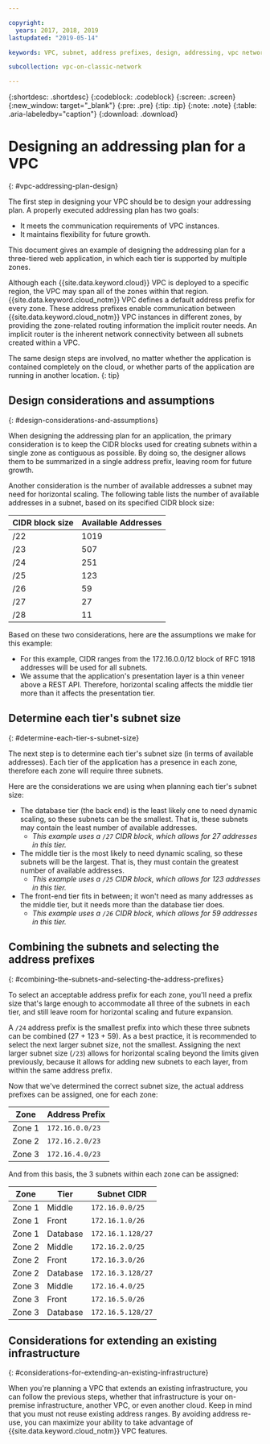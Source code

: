 ```yaml
---

copyright:
  years: 2017, 2018, 2019
lastupdated: "2019-05-14"

keywords: VPC, subnet, address prefixes, design, addressing, vpc network

subcollection: vpc-on-classic-network

---
```


{:shortdesc: .shortdesc}
{:codeblock: .codeblock}
{:screen: .screen}
{:new_window: target="_blank"}
{:pre: .pre}
{:tip: .tip}
{:note: .note}
{:table: .aria-labeledby="caption"}
{:download: .download}


# Designing an addressing plan for a VPC
{: #vpc-addressing-plan-design}

The first step in designing your VPC should be to design your addressing plan. A properly executed addressing plan has two goals:

* It meets the communication requirements of VPC instances.
* It maintains flexibility for future growth.

This document gives an example of designing the addressing plan for a three-tiered web application, in which each tier is supported by multiple zones.

Although each {{site.data.keyword.cloud}} VPC is deployed to a specific region, the VPC may span all of the zones within that region. {{site.data.keyword.cloud_notm}} VPC defines a default address prefix for every zone. These address prefixes enable communication between {{site.data.keyword.cloud_notm}} VPC instances in different zones, by providing the zone-related routing information the implicit router needs. An implicit router is the inherent network connectivity between all subnets created within a VPC.

The same design steps are involved, no matter whether the application is contained completely on the cloud, or whether parts of the application are running in another location.
{: tip}

## Design considerations and assumptions
{: #design-considerations-and-assumptions}

When designing the addressing plan for an application, the primary consideration is to keep the CIDR blocks used for creating subnets within a single zone as contiguous as possible. By doing so, the designer allows them to be summarized in a single address prefix, leaving room for future growth.

Another consideration is the number of available addresses a subnet may need for horizontal scaling. The following table lists the number of available addresses in a subnet, based on its specified CIDR block size:

| CIDR block size | Available Addresses |
| --------------- | ------------------- |
|      /22        |        1019         |
|      /23        |         507         |
|      /24        |         251         |
|      /25        |         123         |
|      /26        |          59         |
|      /27        |          27         |
|      /28        |          11         |

Based on these two considerations, here are the assumptions we make for this example:

* For this example, CIDR ranges from the 172.16.0.0/12 block of RFC 1918 addresses will be used for all subnets.
* We assume that the application's presentation layer is a thin veneer above a REST API. Therefore, horizontal scaling affects the middle tier more than it affects the presentation tier.

## Determine each tier's subnet size
{: #determine-each-tier-s-subnet-size}

The next step is to determine each tier's subnet size (in terms of available addresses). Each tier of the application has a presence in each zone, therefore each zone will require three subnets.

Here are the considerations we are using when planning each tier's subnet size:

* The database tier (the back end) is the least likely one to need dynamic scaling, so these subnets can be the smallest. That is, these subnets may contain the least number of available addresses.
    * _This example uses a `/27` CIDR block, which allows for 27 addresses in this tier._
* The middle tier is the most likely to need dynamic scaling, so these subnets will be the largest. That is, they must contain the greatest number of available addresses.
    * _This example uses a `/25` CIDR block, which allows for 123 addresses in this tier._
* The front-end tier fits in between; it won't need as many addresses as the middle tier, but it needs more than the database tier does.
    * _This example uses a `/26` CIDR block, which allows for 59 addresses in this tier._

## Combining the subnets and selecting the address prefixes
{: #combining-the-subnets-and-selecting-the-address-prefixes}

To select an acceptable address prefix for each zone, you'll need a prefix size that's large enough to accommodate all three of the subnets in each tier, and still leave room for horizontal scaling and future expansion.

A `/24` address prefix is the smallest prefix into which these three subnets can be combined (27 + 123 + 59). As a best practice, it is recommended to select the next larger subnet size, not the smallest. Assigning the next larger subnet size (`/23`) allows for horizontal scaling beyond the limits given previously, because it allows for adding new subnets to each layer, from within the same address prefix.

Now that we've determined the correct subnet size, the actual address prefixes can be assigned, one for each zone:

|  Zone  | Address Prefix  |
| ------ | --------------- |
| Zone 1 | `172.16.0.0/23` |
| Zone 2 | `172.16.2.0/23` |
| Zone 3 | `172.16.4.0/23` |

And from this basis, the 3 subnets within each zone can be assigned:

|  Zone  |   Tier   |    Subnet CIDR    |
| ------ | -------- | ----------------- |
| Zone 1 |  Middle  |  `172.16.0.0/25`  |
| Zone 1 |  Front   |  `172.16.1.0/26`  |
| Zone 1 | Database | `172.16.1.128/27` |
| Zone 2 |  Middle  |  `172.16.2.0/25`  |
| Zone 2 |  Front   |  `172.16.3.0/26`  |
| Zone 2 | Database | `172.16.3.128/27` |
| Zone 3 |  Middle  |  `172.16.4.0/25`  |
| Zone 3 |  Front   |  `172.16.5.0/26`  |
| Zone 3 | Database | `172.16.5.128/27` |

## Considerations for extending an existing infrastructure
{: #considerations-for-extending-an-existing-infrastructure}

When you're planning a VPC that extends an existing infrastructure, you can follow the previous steps, whether that infrastructure is your on-premise infrastructure, another VPC, or even another cloud. Keep in mind that you must not reuse existing address ranges. By avoiding address re-use, you can maximize your ability to take advantage of {{site.data.keyword.cloud_notm}} VPC features.
